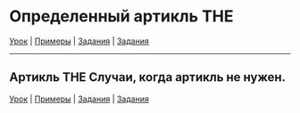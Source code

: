 # Определенный артикль THE

[Урок](https://youtu.be/z4lRnu_gAd0) | [Примеры](https://youtu.be/AA9ueooLo0E) | [Задания](http://ok-tests.ru/unit-70-red/) | [Задания](http://okaudio.ru/grammar69-1)

---

## Артикль THE Случаи, когда артикль не нужен.

[Урок](https://youtu.be/RXwdq09_Sfg) | [Примеры](https://youtu.be/O_CfO5Lz4M8) | [Задания](http://ok-tests.ru/unit-71-red/) | [Задания](http://okaudio.ru/grammar70-1/)
